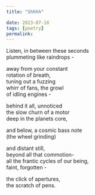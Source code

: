 ```yaml
---
title: "Shhhh"

date: 2023-07-18
tags: [poetry]
permalink:
---
```


Listen, in between these seconds    
plummeting like raindrops - 

away from your constant   
rotation of breath,   
tuning out a fuzzing   
whirr of fans, the growl   
of idling engines - 

behind it all, unnoticed    
the slow churn of a motor    
deep in the planets core,   

and below, a cosmic bass note    
(the wheel grinding)   

and distant still,   
beyond all that commotion-    
all the frantic cycles of our being,   
faint, forgotten -   

the click of apertures,   
the scratch of pens.